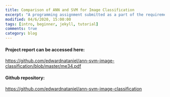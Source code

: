 ```yaml
---
title: Comparison of ANN and SVM for Image Classification
excerpt: "A programming assignment submitted as a part of the requirements for CS 180: Artificial Intelligence."
modified: 04/6/2020, 15:00:00
tags: [intro, beginner, jekyll, tutorial]
comments: true
category: blog
---
```


#### Project report can be accessed here:
<a href="https://github.com/edwardnataniel/ann-svm-image-classification/blob/master/me34.pdf"> https://github.com/edwardnataniel/ann-svm-image-classification/blob/master/me34.pdf </a>

#### Github repository:
<a href="https://github.com/edwardnataniel/ann-svm-image-classification">
https://github.com/edwardnataniel/ann-svm-image-classification </a>
